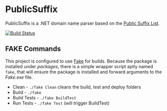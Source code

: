 # PublicSuffix

PublicSuffix is a .NET domain name parser based on the [Public Suffix List].

[![Build
Status](https://travis-ci.org/pseudomuto/publicsuffix-net.svg?branch=master)](https://travis-ci.org/pseudomuto/publicsuffix-net)

[Public Suffix List]: https://publicsuffix.org/


## FAKE Commands

This project is configured to use [Fake] for builds. Because the package is installed under
_packages_, there is a simple wrapper script aptly named `fake`, that will ensure the package is
installed and forward arguments to the _Fake.exe_ file.

* Clean - `./fake Clean` cleans the build, test and deploy folders
* Build - `./fake`
* Build Tests - `./fake BuildTest`
* Run Tests - `./fake Test` (will trigger BuildTest)

[Fake]: http://fsharp.github.io/FAKE/
